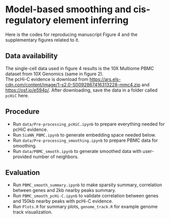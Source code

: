 # Model-based smoothing and cis-regulatory element inferring
Here is the codes for reproducing manuscript Figure 4 and the supplementary figures related to it.


## Data availability
The single-cell data used in figure 4 results is the 10X Multiome PBMC dataset from 10X Genomics (same in figure 2).  
The pcHi-C evidence is download from https://ars.els-cdn.com/content/image/1-s2.0-S0092867416313228-mmc4.zip and https://osf.io/e594p/. After downloading, save the data in a folder called `pcHiC` here.

## Procedure
* Run `data/Pre-processing_pcHiC.ipynb` to prepare everything needed for pcHiC evidence.
* Run `SiaNN_PBMC.ipynb` to generate embedding space needed below.
* Run `data/Pre-processing_smoothing.ipynb` to prepare PBMC data for smoothing.
* Run `data/PBMC_smooth.ipynb` to generate smoothed data with user-provided number of neighbors.

## Evaluation
* Run `PBMC_smooth_summary.ipynb` to make sparsity summary, correlation between genes and 2kb nearby peaks summary.
* Run `PBMC_smooth_pcHi-C.ipynb` to validate correlation between genes and 150kb nearby peaks with pcHi-C evidence.
* Run `Plots.R` for summary plots, `genome_track.R` for example genome track visualization.


